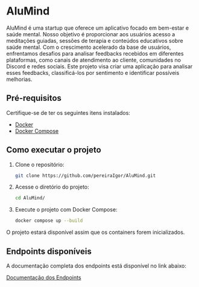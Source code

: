 # AluMind

AluMind é uma startup que oferece um aplicativo focado em bem-estar e saúde mental. Nosso objetivo é proporcionar aos usuários acesso a meditações guiadas, sessões de terapia e conteúdos educativos sobre saúde mental. Com o crescimento acelerado da base de usuários, enfrentamos desafios para analisar feedbacks recebidos em diferentes plataformas, como canais de atendimento ao cliente, comunidades no Discord e redes sociais. Este projeto visa criar uma aplicação para analisar esses feedbacks, classificá-los por sentimento e identificar possíveis melhorias.

## Pré-requisitos

Certifique-se de ter os seguintes itens instalados:

- [Docker](https://www.docker.com/get-started)
- [Docker Compose](https://docs.docker.com/compose/install/)

## Como executar o projeto

1. Clone o repositório:

    ```bash
    git clone https://github.com/pereiraIgor/AluMind.git
    ```

2. Acesse o diretório do projeto:

    ```bash
    cd AluMind/
    ```

3. Execute o projeto com Docker Compose:

    ```bash
    docker compose up --build
    ```

O projeto estará disponível assim que os containers forem inicializados.

## Endpoints disponíveis

A documentação completa dos endpoints está disponível no link abaixo:

[Documentação dos Endpoints](https://documenter.getpostman.com/view/8557249/2sB2cPkRMJ)
